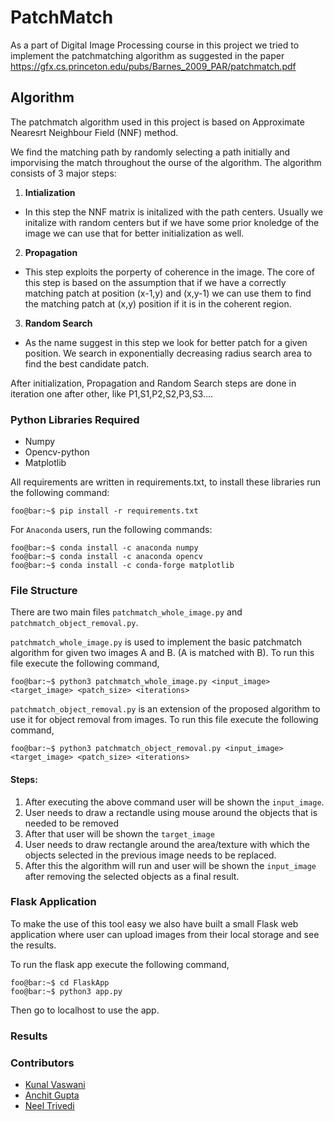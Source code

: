 # PatchMatch
As a part of Digital Image Processing course in this project we tried to implement the patchmatching algorithm as suggested in the paper https://gfx.cs.princeton.edu/pubs/Barnes_2009_PAR/patchmatch.pdf

## Algorithm

The patchmatch algorithm used in this project is based on Approximate Nearesrt Neighbour Field (NNF) method.

We find the matching path by randomly selecting a path initially and imporvising the match throughout the ourse of the algorithm. The algorithm consists of 3 major steps:

1. <b>Intialization</b>

 - In this step the NNF matrix is initalized with the path centers. Usually we initalize with random centers but if we have some prior knoledge of the image we can use that for better initialization as well.

2. <b> Propagation </b>

  - This step exploits the porperty of coherence in the image. The core of this step is based on the assumption that if we have a correctly matching patch at position (x-1,y) and (x,y-1) we can use them to find the matching patch at (x,y) position if it is in the coherent region.
3. <b> Random Search </b>

 - As the name suggest in this step we look for better patch for a given position. We search in exponentially decreasing radius search area to find the best candidate patch.

 After initialization, Propagation and Random Search steps are done in iteration one after other, like P1,S1,P2,S2,P3,S3....

### Python Libraries Required
  - Numpy
  - Opencv-python
  - Matplotlib

  All requirements are written in requirements.txt, to install these libraries run the following command:

  ```
  foo@bar:~$ pip install -r requirements.txt
  ```

  For `Anaconda` users, run the following commands:
  ```
  foo@bar:~$ conda install -c anaconda numpy
  foo@bar:~$ conda install -c anaconda opencv
  foo@bar:~$ conda install -c conda-forge matplotlib
  ```


### File Structure

 There are two main files `patchmatch_whole_image.py` and `patchmatch_object_removal.py`.

 `patchmatch_whole_image.py` is used to implement the basic patchmatch algorithm for given two images A and B. (A is matched with B). To run this file execute the following command,

 ```
 foo@bar:~$ python3 patchmatch_whole_image.py <input_image> <target_image> <patch_size> <iterations>
 ```
`patchmatch_object_removal.py` is an extension of the proposed algorithm to use it for object removal from images. To run this file execute the following command,

  ```
foo@bar:~$ python3 patchmatch_object_removal.py <input_image> <target_image> <patch_size> <iterations>
```
#### Steps:
  1. After executing the above command user will be shown the `input_image`.
  2. User needs to draw a rectandle using mouse around the objects that is needed to be removed
  3. After that user will be shown the `target_image`
  4. User needs to draw rectangle around the area/texture with which the objects selected in the previous image needs to be replaced.
  5. After this the algorithm will run and user will be shown the `input_image` after removing the selected objects as a final result.

### Flask Application

 To make the use of this tool easy we also have built a small Flask web application where user can upload images from their local storage and see the results.

 To run the flask app execute the following command,
 ```
foo@bar:~$ cd FlaskApp
foo@bar:~$ python3 app.py    
 ```
Then go to localhost to use the app.

### Results


### Contributors

- [Kunal Vaswani](https://github.com/kunalvaswani123)
- [Anchit Gupta](https://github.com/Anchit1999)
- [Neel Trivedi](https://github.com/neel1998)
